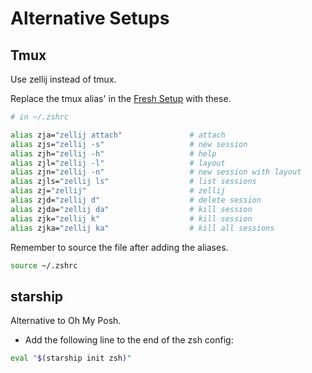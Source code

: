 # Alternative Setups

## Tmux

Use zellij instead of tmux.

Replace the tmux alias' in the [Fresh Setup](./macos-fresh-setup.md) with these.

```bash
# in ~/.zshrc

alias zja="zellij attach"               # attach
alias zjs="zellij -s"                   # new session
alias zjh="zellij -h"                   # help
alias zjl="zellij -l"                   # layout
alias zjn="zellij -n"                   # new session with layout
alias zjls="zellij ls"                  # list sessions
alias zj="zellij"                       # zellij
alias zjd="zellij d"                    # delete session
alias zjda="zellij da"                  # kill session
alias zjk="zellij k"                    # kill session
alias zjka="zellij ka"                  # kill all sessions
```

Remember to source the file after adding the aliases.

```bash
source ~/.zshrc
```

## starship

Alternative to Oh My Posh.

- Add the following line to the end of the zsh config:

```bash
eval "$(starship init zsh)"
```
